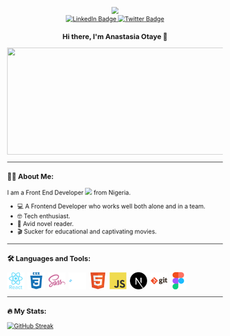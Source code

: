 <div align="center">
  <div id="header">
    <img src="https://media.giphy.com/media/u2pmTWUi0MXjyrMaVj/giphy.gif" width="100"/>
  </div>

  <div id="badges">
    <a href="https://www.linkedin.com/in/anastasia-otaye-720a071b5/">
      <img src="https://img.shields.io/badge/LinkedIn-blue?style=for-the-badge&logo=linkedin&logoColor=white" alt="LinkedIn Badge"/>
    </a>
    <a href="https://twitter.com/AnaOtaye">
      <img src="https://img.shields.io/badge/Twitter-blue?style=for-the-badge&logo=twitter&logoColor=white" alt="Twitter Badge"/>
    </a>
  </div>

  ### Hi there, I'm Anastasia Otaye 👋
  
  <div>
    <img src="https://media.giphy.com/media/L1R1tvI9svkIWwpVYr/giphy.gif" width="600" height="250" />
  </div>
  </div>
  
  ---
  
  
  ### :woman_technologist: About Me:
  I am a Front End Developer <img src="https://media.giphy.com/media/WUlplcMpOCEmTGBtBW/giphy.gif" width="30" /> from Nigeria.
  - :computer: A Frontend Developer who works well both alone and in a team.
  - :nerd_face: Tech enthusiast.
  - :notebook_with_decorative_cover: Avid novel reader.
  - :clapper: Sucker for educational and captivating movies.
  
  
  ---
  
  
  ### :hammer_and_wrench: Languages and Tools:
  <div>
  <img src="https://github.com/devicons/devicon/blob/master/icons/react/react-original-wordmark.svg" title="React" alt="React" width="40" height="40"/>&nbsp;
  <img src="https://github.com/devicons/devicon/blob/master/icons/css3/css3-plain-wordmark.svg"  title="CSS3" alt="CSS" width="40" height="40"/>&nbsp;
  <img src="https://github.com/devicons/devicon/blob/master/icons/sass/sass-original.svg"  title="SASS" alt="SASS" width="40" height="40"/>&nbsp;
  <img src="https://github.com/devicons/devicon/blob/master/icons/tailwindcss/tailwindcss-original-wordmark.svg"  title="TailwindCSS" alt="TailwindCSS" width="40" height="40"/>&nbsp;
  <img src="https://github.com/devicons/devicon/blob/master/icons/html5/html5-original.svg" title="HTML5" alt="HTML" width="40" height="40"/>&nbsp;
  <img src="https://github.com/devicons/devicon/blob/master/icons/javascript/javascript-original.svg" title="JavaScript" alt="JavaScript" width="40" height="40"/>&nbsp;
  <img src="https://github.com/devicons/devicon/blob/master/icons/nextjs/nextjs-original.svg"  title="NextJS" alt="NextJS" width="40" height="40"/>&nbsp;
  <img src="https://github.com/devicons/devicon/blob/master/icons/git/git-original-wordmark.svg" title="Git" **alt="Git" width="40" height="40"/>
  <img src="https://github.com/devicons/devicon/blob/master/icons/figma/figma-original.svg"  title="Figma" alt="Figma" width="40" height="40"/>&nbsp;
</div>
  
 
---


### :fire: My Stats:
[![GitHub Streak](http://github-readme-streak-stats.herokuapp.com?user=anaotaye&theme=dark&background=000000)](https://git.io/streak-stats)
